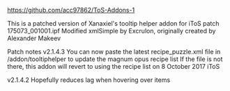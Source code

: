 https://github.com/acc97862/ToS-Addons-1

This is a patched version of Xanaxiel's tooltip helper addon for iToS patch 175073_001001.ipf
Modified xmlSimple by Excrulon, originally created by Alexander Makeev

Patch notes
v2.1.4.3
You can now paste the latest recipe_puzzle.xml file in /addon/tooltiphelper to update the magnum opus recipe list
If the file is not there, this addon will revert to using the recipe list on 8 October 2017 iToS

v2.1.4.2
Hopefully reduces lag when hovering over items